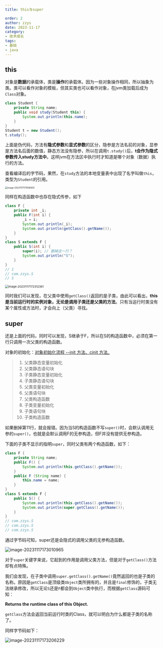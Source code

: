 ```yaml
---
title: this与super

order: 2
author: zzys
date: 2023-11-17
category:
- 技术成长
tags:
- 基础
- java
---
```


## this

对象是**数据**的承载体，类是**操作**的承载体。因为一些对象操作相同，所以抽象为类。类可以看作对象的模板，但其实类也可以看作对象，在jvm类加载后成为`Class`对象。

```java
class Student {
    private String name;
    public void study(Student this) {
        System.out.println(this.name);
    }
}
Student t = new Student();
t.study();
```

上面是伪代码，方法有**隐式参数**和**显式参数**的区分，隐参是方法名前的对象，显参是方法名后面的数值，静态方法没有隐参，所以在调用`t.study()`后，**t会作为隐式参数传入study方法中**。这样jvm在方法区中执行时才知道是哪个对象（数据）执行的方法。

查看编译后的字节码，果然，在`study`方法的本地变量表中出现了名字叫做`this`，类型为`Student`的引用。

<img src="https://blog-zzys.oss-cn-beijing.aliyuncs.com/articles/463a5dafb162aeeb756b1a3afecf30e5.png" alt="image-20231117171508400" style="zoom: 50%;" />

同样在构造函数中也存在隐式传参，如下

```java
class F {
    private int _i;
    public F(int i) {
        _i = i;
        System.out.println(_i);
        System.out.println(getClass().getName());
    }
}
class S extends F {
    public S(int i) {
        super(i); // 删掉这一行？
        System.out.println("S");
    }
}
// 1
// com.zzys.S
// S
```

<img src="https://blog-zzys.oss-cn-beijing.aliyuncs.com/articles/03dce9fa7654ba87d87cf84fc028e988.png" alt="image-20231117172312361" style="zoom: 67%;" />

同时我们可以发现，在父类中使用`getClass()`返回的是子类，由此可以看出，**this是当前运行时的实例对象，无论是调用子类还是父类的方法**。只有当运行时类没有某个属性或方法时，才会向上（父类）寻找。

## super

还是上面的代码，同时可以发现，S继承于F，所以在S的构造函数中，必须在第一行只调用一次父类的构造函数。

对象的初始化：[对象初始化流程 --init 方法、cinit 方法_](https://blog.csdn.net/weixin_43935927/article/details/113852227)

> 1. 父类静态变量初始化 <cinit>
> 2. 父类静态语句块
> 3. 子类静态变量初始化
> 4. 子类静态语句块
> 5. 父类变量初始化 <init>
> 6. 父类语句块
> 7. 父类构造函数
> 8. 子类变量初始化
> 9. 子类语句块
> 10. 子类构造函数

如果删掉第11行，就会报错。因为当S的构造函数不写`super()`时，会默认调用无参的`super()`，也就是会默认调用F的无参构造，但F并没有提供无参构造。

下面的子类不显示的指明`super`，同时父类有两个构造函数，如下：

```java
class F {
    private String name;
    public F() {
        System.out.println(this.getClass().getName());
    }
    public F (String name) {
        this.name = name;
    }
}
class S extends F {
    public S() {
        System.out.println(this.getClass().getName());
        System.out.println(super.getClass().getName());
    }
}
// com.zzys.S
// com.zzys.S
// com.zzys.S
```

通过字节码可知，super还是会隐式的调用父类的无参构造函数。

![image-20231117173010965](https://blog-zzys.oss-cn-beijing.aliyuncs.com/articles/e187e5ba640813cafaf82d13e00b2cd3.png)

对于`super`关键字来说，它起到的作用是调用父类方法，但是对于`getClass()`方法却有点特殊。

我们会发现，在子类中调用`super.getClass().getName()`竟然返回的也是子类的名称。原因是`getClass`是顶级类`Object`类所拥有的，并且是`final`修饰的，子类无法继承修改，所以无论`S`还是`F`都会到`Object`类中执行，而根据`getClass`源码可知：

**Returns the runtime class of this Object.** 

`getClass`方法会返回当前运行时类的Class，就可以明白为什么都是子类的名称了。

同样字节码如下：

![image-20231117173206229](https://blog-zzys.oss-cn-beijing.aliyuncs.com/articles/935fd26fe020d75224cf37f1d1e8e431.png)

